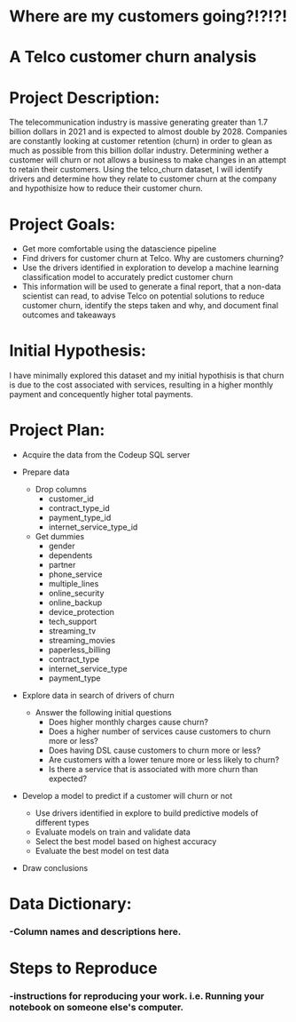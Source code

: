 # Where are my customers going?!?!?!
# A Telco customer churn analysis

# Project Description:
The telecommunication industry is massive generating greater than 1.7 billion dollars in 2021 and is expected to almost double by 2028. Companies are constantly looking at customer retention (churn) in order to glean as much as possible from this billion dollar industry. Determining wether a customer will churn or not allows a business to make changes in an attempt to retain their customers. Using the telco_churn dataset, I will identify drivers and determine how they relate to customer churn at the company and hypothisize how to reduce their customer churn.

# Project Goals:
* Get more comfortable using the datascience pipeline
* Find drivers for customer churn at Telco. Why are customers churning?
* Use the drivers identified in exploration to develop a machine learning classification model to accurately predict customer churn
* This information will be used to generate a final report, that a non-data scientist can read, to advise Telco on potential solutions to reduce customer churn, identify the steps taken and why, and document final outcomes and takeaways

# Initial Hypothesis:
I have minimally explored this dataset and my initial hypothisis is that churn is due to the cost associated with services, resulting in a higher monthly payment and concequently higher total payments.

# Project Plan:

* Acquire the data from the Codeup SQL server

* Prepare data
   * Drop columns
       * customer_id
       * contract_type_id
       * payment_type_id
       * internet_service_type_id
   * Get dummies
       * gender
       * dependents
       * partner
       * phone_service
       * multiple_lines
       * online_security
       * online_backup
       * device_protection
       * tech_support
       * streaming_tv
       * streaming_movies
       * paperless_billing
       * contract_type
       * internet_service_type
       * payment_type

 
* Explore data in search of drivers of churn
   * Answer the following initial questions
       * Does higher monthly charges cause churn?
       * Does a higher number of services cause customers to churn more or less?
       * Does having DSL cause customers to churn more or less?
       * Are customers with a lower tenure more or less likely to churn?
       * Is there a service that is associated with more churn than expected?
      
* Develop a model to predict if a customer will churn or not
   * Use drivers identified in explore to build predictive models of different types
   * Evaluate models on train and validate data
   * Select the best model based on highest accuracy
   * Evaluate the best model on test data
 
* Draw conclusions

# Data Dictionary:
### -Column names and descriptions here.

# Steps to Reproduce
### -instructions for reproducing your work. i.e. Running your notebook on someone else's computer.

